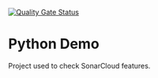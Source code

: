 [![Quality Gate Status](https://sonarcloud.io/api/project_badges/measure?project=ioanmica_python-mydemo&metric=alert_status)](https://sonarcloud.io/summary/new_code?id=ioanmica_python-mydemo)

# Python Demo

Project used to check SonarCloud features.
